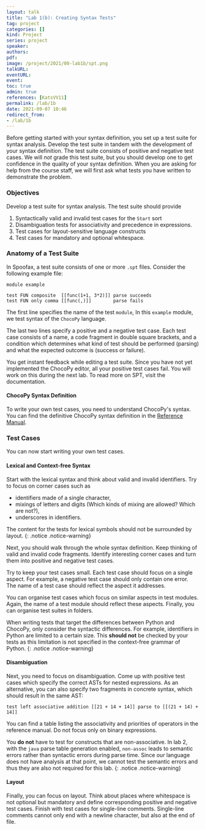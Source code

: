 ```yaml
---
layout: talk
title: "Lab 1(b): Creating Syntax Tests"
tag: project
categories: []
kind: Project
series: project
speaker:
authors:
pdf:
image: /project/2021/00-lab1b/spt.png
talkURL:
eventURL:
event:
toc: true
admin: true
references: [KatsVV11]
permalink: /lab/1b
date: 2021-09-07 10:46
redirect_from:
- /lab/1b
---
```


Before getting started with your syntax definition, you set up a test suite for syntax analysis.
Develop the test suite in tandem with the development of your syntax definition.
The test suite consists of positive and negative test cases.
We will _not_ grade this test suite, but you should develop one to get confidence in the quality of your syntax definition.
When you are asking for help from the course staff, we will first ask what tests you have written to demonstrate the problem.

### Objectives

Develop a test suite for syntax analysis.
The test suite should provide

1. Syntactically valid and invalid test cases for the `Start` sort
2. Disambiguation tests for associativity and precedence in expressions.
3. Test cases for layout-sensitive language constructs
4. Test cases for mandatory and optional whitespace.

### Anatomy of a Test Suite

In Spoofax, a test suite consists of one or more `.spt` files.
Consider the following example file:

```
module example

test FUN composite  [[func(1+1, 3*2)]] parse succeeds
test FUN only comma [[func(,)]]        parse fails
```

The first line specifies the name of the test `module`,
In this `example` module, we test syntax of the `ChocoPy` language.

The last two lines specify a positive and a negative test case.
Each test case consists of
  a name,
  a code fragment in double square brackets, and
  a condition which determines
  what kind of test should be performed (parsing) and
  what the expected outcome is (success or failure).

You get instant feedback while editing a test suite.
Since you have not yet implemented the ChocoPy editor, all your positive test cases fail.
You will work on this during the next lab.
To read more on SPT, visit the documentation.

#### ChocoPy Syntax Definition

To write your own test cases, you need to understand ChocoPy's syntax.
You can find the definitive ChocoPy syntax definition in the [Reference Manual](/project/lab/0b).

### Test Cases

You can now start writing your own test cases.

#### Lexical and Context-free Syntax

Start with the lexical syntax and think about valid and invalid identifiers.
Try to focus on corner cases such as

* identifiers made of a single character,
* mixings of letters and digits (Which kinds of mixing are allowed? Which are not?),
* underscores in identifiers.

The content for the tests for lexical symbols should not be surrounded by layout.
{: .notice .notice-warning}

Next, you should walk through the whole syntax definition.
Keep thinking of valid and invalid code fragments.
Identify interesting corner cases and turn them into positive and negative test cases.

Try to keep your test cases small.
Each test case should focus on a single aspect.
For example, a negative test case should only contain one error.
The name of a test case should reflect the aspect it addresses.

You can organise test cases which focus on similar aspects in test modules.
Again, the name of a test module should reflect these aspects.
Finally, you can organise test suites in folders.

When writing tests that target the differences between Python and ChocoPy, only consider the syntactic differences.
For example, identifiers in Python are limited to a certain size.
This **should not** be checked by your tests as this limitation is not specified in the context-free grammar of Python.
{: .notice .notice-warning}

#### Disambiguation

Next, you need to focus on disambiguation.
Come up with positive test cases which specify the correct ASTs for nested expressions.
As an alternative, you can also specify two fragments in concrete syntax, which should result in the same AST:

```
test left associative addition [[21 + 14 + 14]] parse to [[(21 + 14) + 14]]
```

You can find a table listing the associativity and priorities of operators in the reference manual.
Do not focus only on binary expressions.

You **do not** have to test for constructs that are non-associative. In lab 2, with the `java` parse table generation enabled, `non-assoc` leads to semantic errors rather than syntactic errors during parse time. Since our language does not have analysis at that point, we cannot test the semantic errors and thus they are also not required for this lab.
{: .notice .notice-warning}

#### Layout

Finally, you can focus on layout.
Think about places where whitespace is not optional but mandatory and define corresponding positive and negative test cases.
Finish with test cases for single-line comments.
Single-line comments cannot only end with a newline character, but also at the end of file.
